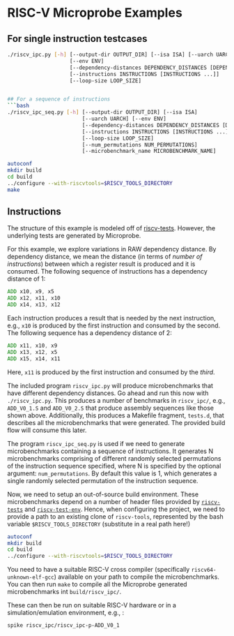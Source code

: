 # RISC-V Microprobe Examples

## For single instruction testcases

```bash
./riscv_ipc.py [-h] [--output-dir OUTPUT_DIR] [--isa ISA] [--uarch UARCH]
                    [--env ENV]
                    [--dependency-distances DEPENDENCY_DISTANCES [DEPENDENCY_DISTANCES ...]]
                    [--instructions INSTRUCTIONS [INSTRUCTIONS ...]]
                    [--loop-size LOOP_SIZE]


## For a sequence of instructions
```bash
./riscv_ipc_seq.py [-h] [--output-dir OUTPUT_DIR] [--isa ISA]
                        [--uarch UARCH] [--env ENV]
                        [--dependency-distances DEPENDENCY_DISTANCES [DEPENDENCY_DISTANCES ...]]
                        [--instructions INSTRUCTIONS [INSTRUCTIONS ...]]
                        [--loop-size LOOP_SIZE]
                        [--num_permutations NUM_PERMUTATIONS]
                        [--microbenchmark_name MICROBENCHMARK_NAME]

autoconf
mkdir build
cd build
../configure --with-riscvtools=$RISCV_TOOLS_DIRECTORY
make
```

## Instructions

The structure of this example is modeled off of [riscv-tests](https://github.com/riscv/riscv-tests).
However, the underlying tests are generated by Microprobe.

For this example, we explore variations in RAW dependency distance.
By dependency distance, we mean the distance (in terms of _number of instructions_) between which a register result is produced and it is consumed.
The following sequence of instructions has a dependency distance of 1:

```asm
ADD x10, x9, x5
ADD x12, x11, x10
ADD x14, x13, x12
```

Each instruction produces a result that is needed by the next instruction, e.g., `x10` is produced by the first instruction and consumed by the second.
The following sequence has a dependency distance of 2:

```asm
ADD x11, x10, x9
ADD x13, x12, x5
ADD x15, x14, x11
```

Here, `x11` is produced by the first instruction and consumed by the _third_.

The included program `riscv_ipc.py` will produce microbenchmarks that have different dependency distances.
Go ahead and run this now with `./riscv_ipc.py`.
This produces a number of benchmarks in `riscv_ipc/`, e.g., `ADD_V0_1.S` and `ADD_V0_2.S` that produce assembly sequences like those shown above.
Additionally, this produces a Makefile fragment, `tests.d`, that describes all the microbenchmarks that were generated.
The provided build flow will consume this later.

The program `riscv_ipc_seq.py` is used if we need to generate microbenchmarks containing a sequence of instructions. It generates N microbenchmarks comprising of different randomly selected permutations of the instruction sequence specified, where N is specified by the optional argument: `num_permutations`. By default this value is 1, which generates a single randomly selected permutation of the instruction sequence.
 
Now, we need to setup an out-of-source build environment.
These microbenchmarks depend on a number of header files provided by [`riscv-tests`](https://github.com/riscv/riscv-tests) and [`riscv-test-env`](https://github.com/riscv/riscv-test-env).
Hence, when configuring the project, we need to provide a path to an existing clone of `riscv-tools`, represented by the bash variable `$RISCV_TOOLS_DIRECTORY` (substitute in a real path here!)

```bash
autoconf
mkdir build
cd build
../configure --with-riscvtools=$RISCV_TOOLS_DIRECTORY
```

You need to have a suitable RISC-V cross compiler (specifically `riscv64-unknown-elf-gcc`) available on your path to compile the microbenchmarks.
You can then run `make` to compile all the Microprobe generated microbenchmarks int `build/riscv_ipc/`.

These can then be run on suitable RISC-V hardware or in a simulation/emulation environment, e.g., :

```
spike riscv_ipc/riscv_ipc-p-ADD_V0_1
```
